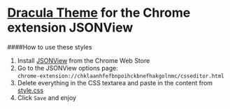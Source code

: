 # [Dracula Theme](https://github.com/zenorocha/dracula-theme) for the Chrome extension JSONView

####How to use these styles
1. Install [JSONView](https://chrome.google.com/webstore/detail/jsonview/chklaanhfefbnpoihckbnefhakgolnmc) from the Chrome Web Store
2. Go to the JSONView options page:<br>`chrome-extension://chklaanhfefbnpoihckbnefhakgolnmc/csseditor.html`
3. Delete everything in the CSS textarea and paste in the content from [style.css](https://raw.githubusercontent.com/braden337/dracula-theme-JSONView/master/style.css)
4. Click `Save` and enjoy
